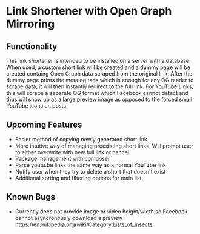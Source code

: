 # Link Shortener with Open Graph Mirroring
## Functionality
This link shortener is intended to be installed on a server with a database. When used, a custom short link will be created and a dummy page will be created containg Open Graph data scraped from the original link. After the dummy page prints the meta:og tags which is enough for any OG reader to scrape data, it will then instantly redirect to the full link. For YouTube Links, this will scrape a separate OG format which Facebook cannot detect and thus will show up as a large preview image as opposed to the forced small YouTube icons on posts
## Upcoming Features
* Easier method of copying newly generated short link
* More intutive way of managing preexisting short links. Will prompt user to either overwrite with new full link or cancel
* Package management with composer
* Parse youtu.be links the same way as a normal YouTube link
* Notify user when they try to delete a short that doesn't exist
* Additional sorting and filtering options for main list

## Known Bugs
* Currently does not provide image or video height/width so Facebook cannot asyncronously download a preview
https://en.wikipedia.org/wiki/Category:Lists_of_insects
